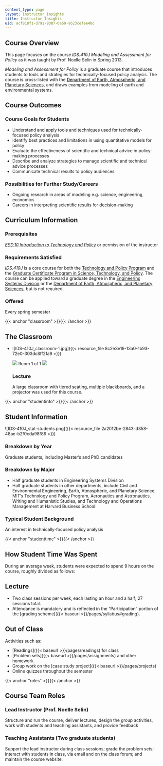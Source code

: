 ```yaml
---
content_type: page
layout: instructor_insights
title: Instructor Insights
uid: acf918f1-d791-9387-0a59-9623cefee4bc
---
```


Course Overview
---------------

This page focuses on the course _IDS.410J Modeling and Assessment for Policy_ as it was taught by Prof. Noelle Selin in Spring 2013.

_Modeling and Assessment for Policy_ is a graduate course that introduces students to tools and strategies for technically-focused policy analysis. The course is cross-listed with the [Department of Earth, Atmospheric, and Planetary Sciences](./resolveuid/7df4dc8c0cb62d722230b25ff57ca9cb), and draws examples from modeling of earth and environmental systems.

Course Outcomes
---------------

### Course Goals for Students

*   Understand and apply tools and techniques used for technically-focused policy analysis
*   Identify best practices and limitations in using quantitative models for policy
*   Evaluate the effectiveness of scientific and technical advice in policy-making processes
*   Describe and analyze strategies to manage scientific and technical advice processes
*   Communicate technical results to policy audiences

### Possibilities for Further Study/Careers

*   Ongoing research in areas of modeling e.g. science, engineering, economics
*   Careers in interpreting scientific results for decision-making

Curriculum Information
----------------------

### Prerequisites

[_ESD.10 Introduction to Technology and Policy_](/courses/esd-10-introduction-to-technology-and-policy-fall-2006) or permission of the instructor

### Requirements Satisfied

_IDS.410J_ is a core course for both the [Technology and Policy Program](http://tppserver.mit.edu/) and the [Graduate Certificate Program in Science, Technology, and Policy](http://web.mit.edu/stp/). The course can be applied toward a graduate degree in the [Engineering Systems Division](http://web.mit.edu/fnl/volume/284/deweck.html) or the [Department of Earth, Atmospheric, and Planetary Sciences](http://catalog.mit.edu/schools/science/earth-atmospheric-planetary-sciences/), but is not required.

### Offered

Every spring semester

{{< anchor "classroom" >}}{{< /anchor >}}

The Classroom
-------------

*   ![IDS-410J_classroom-1.jpg]({{< resource_file 8c2e3e19-13a0-1b93-72e0-303dc8ff2fa9 >}})
    
    ![](/images/educator/classroom_prev_dim.png) Room 1 of 1 ![](/images/educator/classroom_next_dim.png)
    
    ### Lecture
    
    A large classroom with tiered seating, multiple blackboards, and a projector was used for this course.
    

{{< anchor "studentinfo" >}}{{< /anchor >}}

Student Information
-------------------

![IDS-410J_stat-students.png]({{< resource_file 2a2012be-2843-d358-48ae-b2f0cda98f89 >}})

### Breakdown by Year

Graduate students, including Master’s and PhD candidates

### Breakdown by Major

*   Half graduate students in Engineering Systems Division
*   Half graduate students in other departments, include Civil and Environmental Engineering, Earth, Atmospheric, and Planetary Science, MIT’s Technology and Policy Program, Aeronautics and Astronautics, Writing and Humanistic Studies, and Technology and Operations Management at Harvard Business School

### Typical Student Background

An interest in technically-focused policy analysis

{{< anchor "studenttime" >}}{{< /anchor >}}

How Student Time Was Spent
--------------------------

During an average week, students were expected to spend 9 hours on the course, roughly divided as follows:

Lecture
-------

*   Two class sessions per week, each lasting an hour and a half; 27 sessions total.
*   Attendance is mandatory and is reflected in the “Participation” portion of the [grading scheme]({{< baseurl >}}/pages/syllabus#grading).

Out of Class
------------

Activities such as:

*   [Readings]({{< baseurl >}}/pages/readings) for class
*   [Problem sets]({{< baseurl >}}/pages/assignments) and other homework
*   Group work on the [case study project]({{< baseurl >}}/pages/projects)
*   Online quizzes throughout the semester

{{< anchor "roles" >}}{{< /anchor >}}

Course Team Roles
-----------------

### Lead Instructor (Prof. Noelle Selin)

Structure and run the course, deliver lectures, design the group activities, work with students and teaching assistants, and provide feedback

### Teaching Assistants (Two graduate students)

Support the lead instructor during class sessions; grade the problem sets; interact with students in class, via email and on the class forum; and maintain the course website.